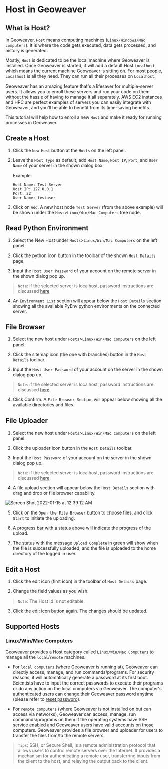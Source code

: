 
# Host in Geoweaver

## What is Host?

In Geoweaver, `Host` means computing machines (`Linux/Windows/Mac computers`). It is where the code gets executed, data gets processed, and history is generated.

Mostly, `Host` is dedicated to be the local machine where Geoweaver is installed. Once Geoweaver is started, it will add a default Host `Localhost` which means the current machine Geoweaver is sitting on. For most people, `Localhost` is all they need. They can run all their processes on `Localhost`.

Geoweaver has an amazing feature that's a lifesaver for multiple-server users. It allows you to enroll these servers and run your code on them without the hassle of having to manage it all separately. AWS EC2 instances and HPC are perfect examples of servers you can easily integrate with Geoweaver, and you'll be able to benefit from its time-saving benefits.

  
This tutorial will help how to enroll a new `Host` and make it ready for running processes in Geoweaver.
 

## Create a Host

1. Click the `New Host` button at the `Hosts` on the left panel.
 
2. Leave the `Host Type` as default, add `Host Name`, `Host IP`, `Port`, and `User Name` of your server in the shown dialog box.

 
   Example:
   ```
   Host Name: Test Server
   Host IP: 127.0.0.1
   Port: 22
   User Name: testuser
    ```

3. Click on `Add`. A new host node `Test Server` (from the above example) will be shown under the `Host`>`Linux/Win/Mac Computers` tree node.


## Read Python Environment

1. Select the New Host under `Hosts`>`Linux/Win/Mac Computers` on the left panel.

2. Click the python icon button in the toolbar of the shown `Host Details` page.

3. Input the `Host User Password` of your account on the remote server in the shown dialog pop up.

>  `Note`: if the selected server is localhost, password instructions are discussed [here](#install.md)


4. An `Environment List` section will appear below the `Host Details` section showing all the available PyEnv python environments on the connected server.

## File Browser

1. Select the new host under `Hosts`>`Linux/Win/Mac Computers` on the left panel.

2. Click the sitemap icon (the one with branches) button in the `Host Details` toolbar.

3. Input the `Host User Password` of your account on the server in the shown dialog pop up.
 
>  `Note`: if the selected server is localhost, password instructions are discussed [here](#install.md)

4. Click Confirm. A `File Browser Section` will appear below showing all the available directories and files.

## File Uploader

1. Select the new host under `Hosts`>`Linux/Win/Mac Computers` on the left panel.

2. Click the uploader icon button in the `Host Details` toolbar.

3. Input the `Host Password` of your account on the server in the shown dialog pop up.

>  `Note`: if the selected server is localhost, password instructions are discussed [here](#install.md)

4. A file upload section will appear below the `Host Details` section with drag and drop or file browser capability.

![Screen Shot 2022-01-15 at 12 39 12 AM](https://user-images.githubusercontent.com/34227630/149588755-f1982927-a2b0-453f-8248-65fc5668428c.png)


5. Click on the `Open the File Browser` button to choose files, and click `Start` to initiate the uploading.

6. A progress bar with a status above will indicate the progress of the upload.

7. The status with the message `Upload Complete` in green will show when the file is successfully uploaded, and the file is uploaded to the home directory of the logged in user.

## Edit a Host
 
1. Click the edit icon (first icon) in the toolbar of `Host Details` page.

2. Change the field values as you wish.

>  `Note`: The Host Id is not editable.

3. Click the edit icon button again. The changes should be updated.

## Supported Hosts

### Linux/Win/Mac Computers

Geoweaver provides a Host category called `Linux/Win/Mac Computers` to manage all the `local`/`remote` machines.

* For `local computers` (where Geoweaver is running at), Geoweaver can directly access, manage, and run commands/programs. For security reasons, it will automatically generate a password at its first boot. Scientists have to input the correct passwords to execute their programs or do any action on the local computers via Geoweaver. The computer's authenticated users can change their Geoweaver password anytime (please refer to [reset password](install.md)).


* For `remote computers` (where Geoweaver is not installed on but can access via networks), Geoweaver can access, manage, run commands/programs on them if the operating systems have SSH service enabled and Geoweaver users have valid accounts on those computers. Geoweaver provides a file browser and uploader for users to transfer the files from/to the remote servers.

>  `Tips`: SSH, or Secure Shell, is a remote administration protocol that allows users to control remote servers over the Internet. It provides a mechanism for authenticating a remote user, transferring inputs from the client to the host, and relaying the output back to the client.